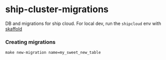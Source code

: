 ship-cluster-migrations
===========


DB and migrations for ship cloud. For local dev, run the `shipcloud` env with [skaffold](https://github.com/replicatedcom/skaffold)


### Creating migrations

```
make new-migration name=my_sweet_new_table
```

